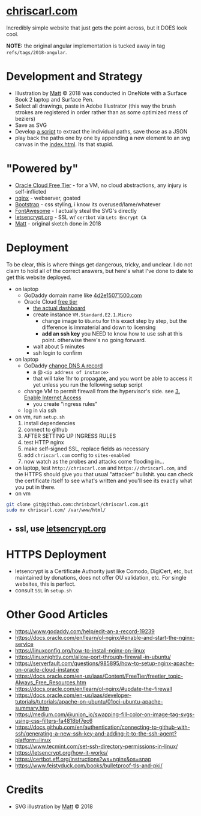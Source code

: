 # [chriscarl.com](http://chriscarl.com)
Incredibly simple website that just gets the point across, but it DOES look cool.

**NOTE:** the original angular implementation is tucked away in tag `refs/tags/2018-angular`.


# Development and Strategy
- Illustration by [Matt](mailto:Mgz1619@gmail.com) &copy; 2018 was conducted in OneNote with a Surface Book 2 laptop and Surface Pen.
- Select all drawings, paste in Adobe Illustrator (this way the brush strokes are registered in order rather than as some optimized mess of beziers)
- Save as SVG
- Develop [a script](./scripts/svg-to-js-test.py) to extract the individual paths, save those as a JSON
- play back the paths one by one by appending a new element to an svg canvas in the [index.html](./src/index.html). Its that stupid.


# "Powered by"
- [Oracle Cloud Free Tier](https://www.oracle.com/cloud/free/) - for a VM, no cloud abstractions, any injury is self-inflicted
- [nginx](https://nginx.org/) - webserver, goated
- [Bootstrap](https://getbootstrap.com/) - css styling, i know its overused/lame/whatever
- [FontAwesome](https://getbootstrap.com/) - I actually steal the SVG's directly
- [letsencrypt.org](https://letsencrypt.org) - SSL w/ `certbot` via `Lets Encrypt CA`
- [Matt](mailto:Mgz1619@gmail.com) - original sketch done in 2018


# Deployment
To be clear, this is where things get dangerous, tricky, and unclear. I do not claim to hold all of the correct answers, but here's what I've done to date to get this website deployed.
- on laptop
    - GoDaddy domain name like [4d2e15071500.com](https://www.godaddy.com/domainsearch/find?domainToCheck=4d2e15071500.com)
    - Oracle Cloud [free tier](https://www.oracle.com/cloud/free/)
        - [the actual dashboard](https://cloud.oracle.com/compute/instances)
        - create instance `VM.Standard.E2.1.Micro`
            - change image to `Ubuntu` for this exact step by step, but the difference is immaterial and down to licensing
            - **add an ssh key** you NEED to know how to use ssh at this point. otherwise there's no going forward.
        - wait about 5 minutes
        - ssh login to confirm
- on laptop
    - GoDaddy [change DNS A record](https://www.godaddy.com/help/edit-an-a-record-19239)
        - a @ `<ip address of instance>`
        - that will take 1hr to propagate, and you wont be able to access it yet unless you run the following setup script
    - change VM to permit firewall from the hypervisor's side. see [3. Enable Internet Access](https://docs.oracle.com/en-us/iaas/developer-tutorials/tutorials/apache-on-ubuntu/01oci-ubuntu-apache-summary.htm#add-ingress-rules)
        - you create "ingress rules"
    - log in via ssh
- on vm, run `setup.sh`
    1. install dependencies
    2. connect to github
    3. AFTER SETTING UP INGRESS RULES
    4. test HTTP nginx
    5. make self-signed SSL, replace fields as necessary
    6. add `chriscarl.com` config to `sites-enabled`
    7. now watch as the probes and attacks come flooding in...
- on laptop, test `http://chriscarl.com` and `https://chriscarl.com`, and the HTTPS should give you that usual "attacker" bullshit. you can check the certificate itself to see what's written and you'll see its exactly what you put in there.
- on vm
```bash
git clone git@github.com:chrisbcarl/chriscarl.com.git
sudo mv chriscarl.com/ /var/www/html/
```
- ssl, use [letsencrypt.org](https://letsencrypt.org)
    -

# HTTPS Deployment
- letsencrypt is a Certificate Authority just like Comodo, DigiCert, etc, but maintained by donations, does not offer OU validation, etc. For single websites, this is perfect.
- consult `SSL` in `setup.sh`


# Other Good Articles
- https://www.godaddy.com/help/edit-an-a-record-19239
- https://docs.oracle.com/en/learn/ol-nginx/#enable-and-start-the-nginx-service
- https://linuxconfig.org/how-to-install-nginx-on-linux
- https://linuxnightly.com/allow-port-through-firewall-in-ubuntu/
- https://serverfault.com/questions/985895/how-to-setup-nginx-apache-on-oracle-cloud-instance
- https://docs.oracle.com/en-us/iaas/Content/FreeTier/freetier_topic-Always_Free_Resources.htm
- https://docs.oracle.com/en/learn/ol-nginx/#update-the-firewall
- https://docs.oracle.com/en-us/iaas/developer-tutorials/tutorials/apache-on-ubuntu/01oci-ubuntu-apache-summary.htm
- https://medium.com/@union_io/swapping-fill-color-on-image-tag-svgs-using-css-filters-fa4818bf7ec6
- https://docs.github.com/en/authentication/connecting-to-github-with-ssh/generating-a-new-ssh-key-and-adding-it-to-the-ssh-agent?platform=linux
- https://www.tecmint.com/set-ssh-directory-permissions-in-linux/
- https://letsencrypt.org/how-it-works/
- https://certbot.eff.org/instructions?ws=nginx&os=snap
- https://www.feistyduck.com/books/bulletproof-tls-and-pki/


# Credits
- SVG illustration by [Matt](mailto:Mgz1619@gmail.com) &copy; 2018
